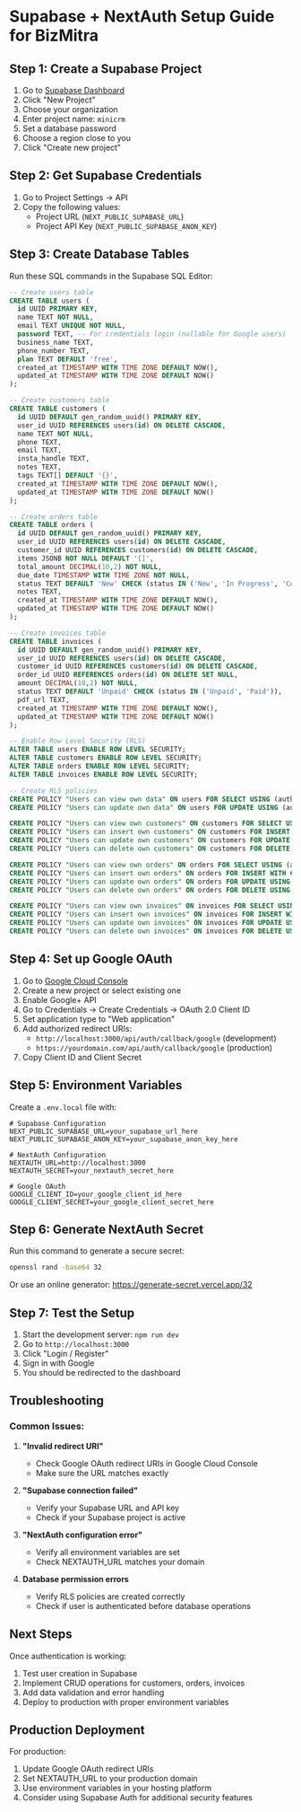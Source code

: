 # Supabase + NextAuth Setup Guide for BizMitra

## Step 1: Create a Supabase Project

1. Go to [Supabase Dashboard](https://supabase.com/dashboard)
2. Click "New Project"
3. Choose your organization
4. Enter project name: `minicrm`
5. Set a database password
6. Choose a region close to you
7. Click "Create new project"

## Step 2: Get Supabase Credentials

1. Go to Project Settings → API
2. Copy the following values:
   - Project URL (`NEXT_PUBLIC_SUPABASE_URL`)
   - Project API Key (`NEXT_PUBLIC_SUPABASE_ANON_KEY`)

## Step 3: Create Database Tables

Run these SQL commands in the Supabase SQL Editor:

```sql
-- Create users table
CREATE TABLE users (
  id UUID PRIMARY KEY,
  name TEXT NOT NULL,
  email TEXT UNIQUE NOT NULL,
  password TEXT, -- For credentials login (nullable for Google users)
  business_name TEXT,
  phone_number TEXT,
  plan TEXT DEFAULT 'free',
  created_at TIMESTAMP WITH TIME ZONE DEFAULT NOW(),
  updated_at TIMESTAMP WITH TIME ZONE DEFAULT NOW()
);

-- Create customers table
CREATE TABLE customers (
  id UUID DEFAULT gen_random_uuid() PRIMARY KEY,
  user_id UUID REFERENCES users(id) ON DELETE CASCADE,
  name TEXT NOT NULL,
  phone TEXT,
  email TEXT,
  insta_handle TEXT,
  notes TEXT,
  tags TEXT[] DEFAULT '{}',
  created_at TIMESTAMP WITH TIME ZONE DEFAULT NOW(),
  updated_at TIMESTAMP WITH TIME ZONE DEFAULT NOW()
);

-- Create orders table
CREATE TABLE orders (
  id UUID DEFAULT gen_random_uuid() PRIMARY KEY,
  user_id UUID REFERENCES users(id) ON DELETE CASCADE,
  customer_id UUID REFERENCES customers(id) ON DELETE CASCADE,
  items JSONB NOT NULL DEFAULT '[]',
  total_amount DECIMAL(10,2) NOT NULL,
  due_date TIMESTAMP WITH TIME ZONE NOT NULL,
  status TEXT DEFAULT 'New' CHECK (status IN ('New', 'In Progress', 'Completed', 'Paid')),
  notes TEXT,
  created_at TIMESTAMP WITH TIME ZONE DEFAULT NOW(),
  updated_at TIMESTAMP WITH TIME ZONE DEFAULT NOW()
);

-- Create invoices table
CREATE TABLE invoices (
  id UUID DEFAULT gen_random_uuid() PRIMARY KEY,
  user_id UUID REFERENCES users(id) ON DELETE CASCADE,
  customer_id UUID REFERENCES customers(id) ON DELETE CASCADE,
  order_id UUID REFERENCES orders(id) ON DELETE SET NULL,
  amount DECIMAL(10,2) NOT NULL,
  status TEXT DEFAULT 'Unpaid' CHECK (status IN ('Unpaid', 'Paid')),
  pdf_url TEXT,
  created_at TIMESTAMP WITH TIME ZONE DEFAULT NOW(),
  updated_at TIMESTAMP WITH TIME ZONE DEFAULT NOW()
);

-- Enable Row Level Security (RLS)
ALTER TABLE users ENABLE ROW LEVEL SECURITY;
ALTER TABLE customers ENABLE ROW LEVEL SECURITY;
ALTER TABLE orders ENABLE ROW LEVEL SECURITY;
ALTER TABLE invoices ENABLE ROW LEVEL SECURITY;

-- Create RLS policies
CREATE POLICY "Users can view own data" ON users FOR SELECT USING (auth.uid() = id);
CREATE POLICY "Users can update own data" ON users FOR UPDATE USING (auth.uid() = id);

CREATE POLICY "Users can view own customers" ON customers FOR SELECT USING (auth.uid() = user_id);
CREATE POLICY "Users can insert own customers" ON customers FOR INSERT WITH CHECK (auth.uid() = user_id);
CREATE POLICY "Users can update own customers" ON customers FOR UPDATE USING (auth.uid() = user_id);
CREATE POLICY "Users can delete own customers" ON customers FOR DELETE USING (auth.uid() = user_id);

CREATE POLICY "Users can view own orders" ON orders FOR SELECT USING (auth.uid() = user_id);
CREATE POLICY "Users can insert own orders" ON orders FOR INSERT WITH CHECK (auth.uid() = user_id);
CREATE POLICY "Users can update own orders" ON orders FOR UPDATE USING (auth.uid() = user_id);
CREATE POLICY "Users can delete own orders" ON orders FOR DELETE USING (auth.uid() = user_id);

CREATE POLICY "Users can view own invoices" ON invoices FOR SELECT USING (auth.uid() = user_id);
CREATE POLICY "Users can insert own invoices" ON invoices FOR INSERT WITH CHECK (auth.uid() = user_id);
CREATE POLICY "Users can update own invoices" ON invoices FOR UPDATE USING (auth.uid() = user_id);
CREATE POLICY "Users can delete own invoices" ON invoices FOR DELETE USING (auth.uid() = user_id);
```

## Step 4: Set up Google OAuth

1. Go to [Google Cloud Console](https://console.cloud.google.com/)
2. Create a new project or select existing one
3. Enable Google+ API
4. Go to Credentials → Create Credentials → OAuth 2.0 Client ID
5. Set application type to "Web application"
6. Add authorized redirect URIs:
   - `http://localhost:3000/api/auth/callback/google` (development)
   - `https://yourdomain.com/api/auth/callback/google` (production)
7. Copy Client ID and Client Secret

## Step 5: Environment Variables

Create a `.env.local` file with:

```env
# Supabase Configuration
NEXT_PUBLIC_SUPABASE_URL=your_supabase_url_here
NEXT_PUBLIC_SUPABASE_ANON_KEY=your_supabase_anon_key_here

# NextAuth Configuration
NEXTAUTH_URL=http://localhost:3000
NEXTAUTH_SECRET=your_nextauth_secret_here

# Google OAuth
GOOGLE_CLIENT_ID=your_google_client_id_here
GOOGLE_CLIENT_SECRET=your_google_client_secret_here
```

## Step 6: Generate NextAuth Secret

Run this command to generate a secure secret:

```bash
openssl rand -base64 32
```

Or use an online generator: https://generate-secret.vercel.app/32

## Step 7: Test the Setup

1. Start the development server: `npm run dev`
2. Go to `http://localhost:3000`
3. Click "Login / Register"
4. Sign in with Google
5. You should be redirected to the dashboard

## Troubleshooting

### Common Issues:

1. **"Invalid redirect URI"**
   - Check Google OAuth redirect URIs in Google Cloud Console
   - Make sure the URL matches exactly

2. **"Supabase connection failed"**
   - Verify your Supabase URL and API key
   - Check if your Supabase project is active

3. **"NextAuth configuration error"**
   - Verify all environment variables are set
   - Check NEXTAUTH_URL matches your domain

4. **Database permission errors**
   - Verify RLS policies are created correctly
   - Check if user is authenticated before database operations

## Next Steps

Once authentication is working:
1. Test user creation in Supabase
2. Implement CRUD operations for customers, orders, invoices
3. Add data validation and error handling
4. Deploy to production with proper environment variables

## Production Deployment

For production:
1. Update Google OAuth redirect URIs
2. Set NEXTAUTH_URL to your production domain
3. Use environment variables in your hosting platform
4. Consider using Supabase Auth for additional security features
